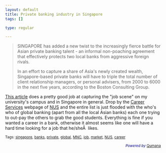 ```yaml
--- 
layout: default
title: Private banking industry in Singapore
tags: []

type: regular

---
```

<blockquote>
    <p>SINGAPORE has added a new twist to the increasingly fierce battle for Asian private banking talent - an informal non-poaching agreement that effectively protects two local banks from aggressive foreign rivals.</p>
    <p>In an effort to capture a share of Asia's newly created wealth, Singapore-based private banks will have to triple the total number of client relationship managers, or personal advisers, from 2000 to 6000 in the next five years, according to the Boston Consulting Group.</p>
</blockquote>
<p><a href="http://www.theaustralian.news.com.au/story/0,20867,20798902-36375,00.html">This article</a> does a pretty good job at capturing the &quot;job scene&quot; on my university's campus and in Singapore in general. Drop by the <a href="http://www.nus.edu.sg/osa/career/">Career Services</a> webpage of <a href="http://www.nus.edu.sg">NUS</a> and the entire list is just flooded with the who's who of global banking (apart from all the local Asian banks) each one trying to out-pay the others to grab the good students. Everything is fine if you wanted a career in a bank, otherwise it almost seems like one will have a hard time looking for a job that he/sheÂ  likes.</p>
<p><small>Tags: <a rel="tag" href="http://technorati.com/tag/singapore">singapore</a>, <a rel="tag" href="http://technorati.com/tag/banks">banks</a>, <a rel="tag" href="http://technorati.com/tag/private">private</a>, <a rel="tag" href="http://technorati.com/tag/global">global</a>, <a rel="tag" href="http://technorati.com/tag/MNC">MNC</a>, <a rel="tag" href="http://technorati.com/tag/job">job</a>, <a rel="tag" href="http://technorati.com/tag/market">market</a>, <a rel="tag" href="http://technorati.com/tag/NUS">NUS</a>, <a rel="tag" href="http://technorati.com/tag/career">career</a></small></p>
<p style="color:#008;text-align:right;"><small><em>Powered by</em> <a href="http://www.qumana.com/">Qumana</a></small></p>

